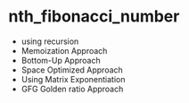 # nth_fibonacci_number
- using recursion
- Memoization Approach
- Bottom-Up Approach
- Space Optimized Approach
- Using Matrix Exponentiation
- GFG Golden ratio Approach
